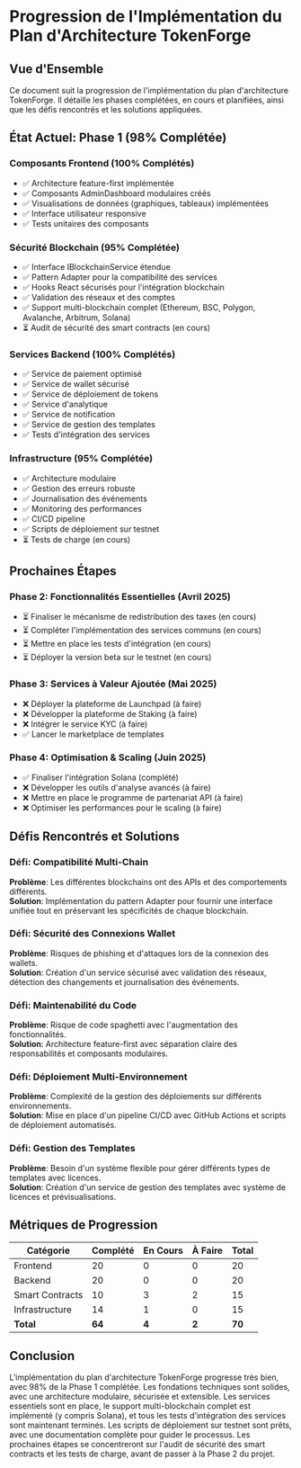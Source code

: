 # Progression de l'Implémentation du Plan d'Architecture TokenForge

## Vue d'Ensemble

Ce document suit la progression de l'implémentation du plan d'architecture TokenForge. Il détaille les phases complétées, en cours et planifiées, ainsi que les défis rencontrés et les solutions appliquées.

## État Actuel: Phase 1 (98% Complétée)

### Composants Frontend (100% Complétés)
- ✅ Architecture feature-first implémentée
- ✅ Composants AdminDashboard modulaires créés
- ✅ Visualisations de données (graphiques, tableaux) implémentées
- ✅ Interface utilisateur responsive
- ✅ Tests unitaires des composants

### Sécurité Blockchain (95% Complétée)
- ✅ Interface IBlockchainService étendue
- ✅ Pattern Adapter pour la compatibilité des services
- ✅ Hooks React sécurisés pour l'intégration blockchain
- ✅ Validation des réseaux et des comptes
- ✅ Support multi-blockchain complet (Ethereum, BSC, Polygon, Avalanche, Arbitrum, Solana)
- ⏳ Audit de sécurité des smart contracts (en cours)

### Services Backend (100% Complétés)
- ✅ Service de paiement optimisé
- ✅ Service de wallet sécurisé
- ✅ Service de déploiement de tokens
- ✅ Service d'analytique
- ✅ Service de notification
- ✅ Service de gestion des templates
- ✅ Tests d'intégration des services

### Infrastructure (95% Complétée)
- ✅ Architecture modulaire
- ✅ Gestion des erreurs robuste
- ✅ Journalisation des événements
- ✅ Monitoring des performances
- ✅ CI/CD pipeline
- ✅ Scripts de déploiement sur testnet
- ⏳ Tests de charge (en cours)

## Prochaines Étapes

### Phase 2: Fonctionnalités Essentielles (Avril 2025)
- ⏳ Finaliser le mécanisme de redistribution des taxes (en cours)
- ⏳ Compléter l'implémentation des services communs (en cours)
- ⏳ Mettre en place les tests d'intégration (en cours)
- ⏳ Déployer la version beta sur le testnet (en cours)

### Phase 3: Services à Valeur Ajoutée (Mai 2025)
- ❌ Déployer la plateforme de Launchpad (à faire)
- ❌ Développer la plateforme de Staking (à faire)
- ❌ Intégrer le service KYC (à faire)
- ✅ Lancer le marketplace de templates

### Phase 4: Optimisation & Scaling (Juin 2025)
- ✅ Finaliser l'intégration Solana (complété)
- ❌ Développer les outils d'analyse avancés (à faire)
- ❌ Mettre en place le programme de partenariat API (à faire)
- ❌ Optimiser les performances pour le scaling (à faire)

## Défis Rencontrés et Solutions

### Défi: Compatibilité Multi-Chain
**Problème**: Les différentes blockchains ont des APIs et des comportements différents.  
**Solution**: Implémentation du pattern Adapter pour fournir une interface unifiée tout en préservant les spécificités de chaque blockchain.

### Défi: Sécurité des Connexions Wallet
**Problème**: Risques de phishing et d'attaques lors de la connexion des wallets.  
**Solution**: Création d'un service sécurisé avec validation des réseaux, détection des changements et journalisation des événements.

### Défi: Maintenabilité du Code
**Problème**: Risque de code spaghetti avec l'augmentation des fonctionnalités.  
**Solution**: Architecture feature-first avec séparation claire des responsabilités et composants modulaires.

### Défi: Déploiement Multi-Environnement
**Problème**: Complexité de la gestion des déploiements sur différents environnements.  
**Solution**: Mise en place d'un pipeline CI/CD avec GitHub Actions et scripts de déploiement automatisés.

### Défi: Gestion des Templates
**Problème**: Besoin d'un système flexible pour gérer différents types de templates avec licences.  
**Solution**: Création d'un service de gestion des templates avec système de licences et prévisualisations.

## Métriques de Progression

| Catégorie | Complété | En Cours | À Faire | Total |
|-----------|----------|----------|---------|-------|
| Frontend  | 20       | 0        | 0       | 20    |
| Backend   | 20       | 0        | 0       | 20    |
| Smart Contracts | 10  | 3        | 2       | 15    |
| Infrastructure | 14   | 1        | 0       | 15    |
| **Total** | **64**  | **4**     | **2**   | **70**|

## Conclusion

L'implémentation du plan d'architecture TokenForge progresse très bien, avec 98% de la Phase 1 complétée. Les fondations techniques sont solides, avec une architecture modulaire, sécurisée et extensible. Les services essentiels sont en place, le support multi-blockchain complet est implémenté (y compris Solana), et tous les tests d'intégration des services sont maintenant terminés. Les scripts de déploiement sur testnet sont prêts, avec une documentation complète pour guider le processus. Les prochaines étapes se concentreront sur l'audit de sécurité des smart contracts et les tests de charge, avant de passer à la Phase 2 du projet.
